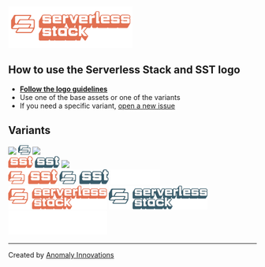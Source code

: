 <img src="https://raw.githubusercontent.com/serverless-stack/identity/main/serverless-stack.svg" width="50%" />

## How to use the Serverless Stack and SST logo

- [**Follow the logo guidelines**](https://github.com/serverless-stack/identity/blob/main/logo-guidelines.pdf)
- Use one of the base assets or one of the variants
- If you need a specific variant, [open a new issue](https://github.com/serverless-stack/identity/issues/new)

## Variants

<span>
  <img src="logomark.svg?raw=true&sanitize=true" width="25px" />
  <img src="variants/logomark-blue.svg?raw=true&sanitize=true" width="25px" />
  <img src="variants/logomark-white.svg?raw=true&sanitize=true" width="25px" />
</span>
<br />
<span>
  <img src="sst.svg?raw=true&sanitize=true" width="50px" />
  <img src="variants/sst-blue.svg?raw=true&sanitize=true" width="50px" />
  <img src="variants/sst-white.svg?raw=true&sanitize=true" width="50px" />
</span>
<br />
<span>
  <img src="variants/sst-full.svg?raw=true&sanitize=true" width="100px" />
  <img src="variants/sst-full-blue.svg?raw=true&sanitize=true" width="100px" />
  <img src="variants/sst-full-white.svg?raw=true&sanitize=true" width="100px" />
</span>
<br />
<span>
  <img src="serverless-stack.svg?raw=true&sanitize=true" width="200px" />
  <img src="variants/serverless-stack-blue.svg?raw=true&sanitize=true" width="200px" />
  <img src="variants/serverless-stack-white.svg?raw=true&sanitize=true" width="200px" />
</span>

---

Created by [Anomaly Innovations](https://anoma.ly)
